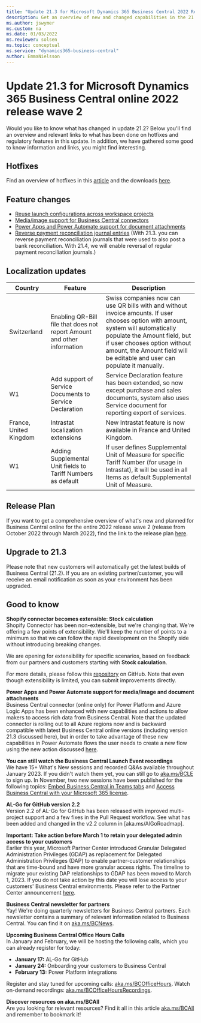 ```yaml
---
title: "Update 21.3 for Microsoft Dynamics 365 Business Central 2022 Release Wave 2"
description: Get an overview of new and changed capabilities in the 21.3 update of Business Central online, which is part of 2022 release wave 2.
ms.author: jswymer
ms.custom: na
ms.date: 01/03/2022
ms.reviewer: solsen
ms.topic: conceptual
ms.service: "dynamics365-business-central"
author: EmmaNielsson
---
```


# Update 21.3 for Microsoft Dynamics 365 Business Central online 2022 release wave 2
Would you like to know what has changed in update 21.2? Below you'll find an overview and relevant links to what has been done on hotfixes and regulatory features in this update. In addition, we have gathered some good to know information and links, you might find interesting.

## Hotfixes

Find an overview of hotfixes in this [article](INSERT) and the downloads [here](INSERT).


## Feature changes

- [Reuse launch configurations across workspace projects](/dynamics365/business-central/dev-itpro/developer/devenv-json-files#global-and-workspace-launch-configuration)
- [Media/image support for Business Central connectors](/dynamics365-release-plan/2022wave2/smb/dynamics365-business-central/add-mediaimage-support-business-central-connectors)
- [Power Apps and Power Automate support for document attachments](/dynamics365-release-plan/2022wave2/smb/dynamics365-business-central/power-apps-power-automate-support-document-attachments)
- [Reverse payment reconciliation journal entries](/dynamics365-release-plan/2022wave2/smb/dynamics365-business-central/reverse-payment-reconciliation-journal-entries) (With 21.3. you can reverse payment reconciliation journals that were used to also post a bank reconciliation. With 21.4, we will enable reversal of regular payment reconciliation journals.)

## Localization updates

| Country| Feature  |Description|
|-------------|--------------|--------------|
| Switzerland | Enabling QR-Bill file that does not report Amount and other information | Swiss companies now can use QR bills with and without invoice amounts. If user chooses option with amount, system will automatically populate the Amount field, but if user chooses option without amount, the Amount field will be editable and user can populate it manually.|
| W1 | Add support of Service Documents to Service Declaration | Service Declaration feature has been extended, so now except purchase and sales documents, system also uses Service document for reporting export of services.|
| France, United Kingdom | Intrastat localization extensions | New Intrastat feature is now available in France and United Kingdom. |
| W1 | Adding Supplemental Unit fields to Tariff Numbers as default  | If user defines Supplemental Unit of Measure for specific Tariff Number (for usage in Intrastat), it will be used in all Items as default Supplemental Unit of Measure.|

## Release Plan

If you want to get a comprehensive overview of what's new and planned for Business Central online for the entire 2022 release wave 2 (release from October 2022 through  March 2022), find the link to the release plan [here](/dynamics365-release-plan/2022wave2/smb/dynamics365-business-central/planned-features).

## Upgrade to 21.3

Please note that new customers will automatically get the latest builds of Business Central (21.2). If you are an existing partner/customer, you will receive an email notification as soon as your environment has been upgraded.

## Good to know

**Shopify connector becomes extensible: Stock calculation**  
Shopify Connector has been non-extensible, but we're changing that. We're offering a few points of extensibility. We'll keep the number of points to a minimum so that we can follow the rapid development on the Shopify side without introducing breaking changes.

We are opening for extensibility for specific scenarios, based on feedback from our partners and customers starting with **Stock calculation**.

For more details, please follow this [repository](https://github.com/microsoft/ALAppExtensions/tree/main/Apps/W1/Shopify) on GitHub. Note that even though extensibility is limited, you can submit improvements directly.

**Power Apps and Power Automate support for media/image and document attachments**  
Business Central connector (online only) for Power Platform and Azure Logic Apps has been enhanced with new capabilities and actions to allow makers to access rich data from Business Central. Note that the updated connector is rolling out to all Azure regions now and is backward compatible with latest Business Central online versions (including version 21.3 discussed here), but in order to take advantage of these new capabilities in Power Automate flows the user needs to create a new flow using the new action discussed [here](https://learn.microsoft.com/en-us/dynamics365-release-plan/2022wave2/smb/dynamics365-business-central/add-mediaimage-support-business-central-connectors).

**You can still watch the Business Central Launch Event recordings**  
We have 15+ What's New sessions and recorded Q&As available throughout January 2023. If you didn't watch them yet, you can still go to [aka.ms/BCLE](https://aka.ms/BCLE) to sign up. In November, two new sessions have been published for the following topics: [Embed Business Central in Teams tabs](https://app.hopin.com/events/business-central-launch-event/expo/815575) and [Access Business Central with your Microsoft 365 license](https://app.hopin.com/events/business-central-launch-event/expo/815576).

**AL-Go for GitHub version 2.2**  
Version 2.2 of AL-Go for GitHub has been released with improved multi-project support and a few fixes in the Pull Request workflow. See what has been added and changed in the v2.2 column in [aka.ms/AlGoRoadmap].

**Important: Take action before March 1 to retain your delegated admin access to your customers**  
Earlier this year, Microsoft Partner Center introduced Granular Delegated Administration Privileges (GDAP) as replacement for Delegated Administration Privileges (DAP) to enable partner-customer relationships that are time-bound and have more granular access rights. The timeline to migrate your existing DAP relationships to GDAP has been moved to March 1, 2023. If you do not take action by this date you will lose access to your customers' Business Central environments. Please refer to the Partner Center announcement [here](/partner-center/announcements/2022-october#17).

**Business Central newsletter for partners**  
Yay! We're doing quarterly newsletters for Business Central partners. Each newsletter contains a summary of relevant information related to Business Central. You can find it on [aka.ms/BCNews](https://aka.ms/BCNews).

**Upcoming Business Central Office Hours Calls**  
In January and February, we will be hosting the following calls, which you can already register for today:

- **January 17:**  AL-Go for GitHub
- **January 24:** Onboarding your customers to Business Central
- **February 13:** Power Platform integrations

Register and stay tuned for upcoming calls: [aka.ms/BCOfficeHours](https://aka.ms/BCOfficeHours). Watch on-demand recordings: [aka.ms/BCOfficeHoursRecordings](https://aka.ms/BCOfficeHoursRecordings). 

**Discover resources on aka.ms/BCAll**  
Are you looking for relevant resources? Find it all in this article [aka.ms/BCAll](https://aka.ms/BCAll) and remember to bookmark it!